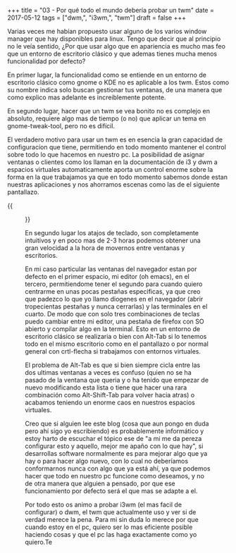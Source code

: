 +++
title = "03 - Por qué todo el mundo debería probar un twm"
date = 2017-05-12
tags = ["dwm,", "i3wm,", "twm"]
draft = false
+++

Varias veces me habían propuesto usar alguno de los varios window
manager que hay disponibles para linux. Tengo que decir que al
principio no le veía sentido, ¿Por que usar algo que en apariencia es
mucho mas feo que un entorno de escritorio clásico y que ademas tienes
mucha menos funcionalidad por defecto?

En primer lugar, la funcionalidad como se entiende en un entorno de
escritorio clásico como gnome o KDE no es aplicable a los twm. Estos
como su nombre indica solo buscan gestionar tus ventanas, de una
manera que como explico mas adelante es increiblemente potente.

En segundo lugar, hacer que un twm se vea bonito no es complejo en
absoluto, requiere algo mas de tiempo (o no) que aplicar un tema en
gnome-tweak-tool, pero no es difícil.

El verdadero motivo para usar un twm es en esencia la gran capacidad
de configuracíon que tiene, permitiendo en todo momento mantener el
control sobre todo lo que hacemos en nuestro pc. La posibilidad de
asignar ventanas o clientes como los llaman en la documentación de i3
y dwm a espacios virtuales automaticamente aporta un control enorme
sobre la forma en la que trabajamos ya que en todo momento sabemos
donde estan nuestras aplicaciones y nos ahorramos escenas como las de
el siguiente pantallazo.

{{<figure src="img/Captura.png">}}

En segundo lugar los atajos de teclado, son completamente intuitivos y
en poco mas de 2-3 horas podemos obtener una gran velocidad a la hora
de movernos entre ventanas y escritorios.

En mi caso particular las ventanas del navegador estan por defecto en
el primer espacio, mi editor (oh emacs), en el tercero, permitiendome
tener el segundo para cuando quiero centrarme en unas pocas pestañas
especificas, ya que creo que padezco lo que yo llamo diogenes en el
navegador (abrir tropecientas pestañas y nunca cerrarlas) y las
terminales en el cuarto. De modo que con solo tres combinaciones de
teclas puedo cambiar entre mi editor, una pestaña de firefox con SO
abierto y compilar algo en la terminal. Esto en un entorno de
escritorio clásico se realizaria o bien con Alt-Tab si lo tenemos todo
en el mismo escritorio como en el pantallazo o por normal general con
crtl-flecha si trabajamos con entornos virtuales.

El problema de Alt-Tab es que si bien siempre cicla entre las dos
ultimas ventanas a veces es confuso (quien no se ha pasado de la
ventana que queria y o ha tenido que empezar de nuevo modificando esta
lista o tiene que hacer una rara combinación como Alt-Shift-Tab para
volver hacia atras) o acabamos teniendo un enorme caos en nuestros
espacios virtuales.

Creo que si alguien lee este blog (cosa que aun pongo en duda pero ahí
sigo yo escribiendo) es probablemente informático y estoy harto de
escuchar el tópico ese de "a mi me da pereza configurar esto y
aquello, mejor me apaño con lo que hay", si desarrollas software
normalmente es para mejorar algo que ya hay o para hacer algo nuevo,
con lo cual no deberíamos conformarnos nunca con algo que ya está ahí,
ya que podemos hacer que todo en nuestro pc funcione como deseamos, y
no de otra manera que alguien a pensado, por que ese funcionamiento
por defecto será el que mas se adapte a el.

Por todo esto os animo a probar i3wm (el mas facil de configurar) o
dwm, el twm que actualmente uso y ver si de verdad merece la
pena. Para mi sin duda lo merece por que cuando estoy en el pc, quiero
ser lo mas eficiente posible haciendo cosas y que el pc las haga
exactamente como yo quiero.Te
